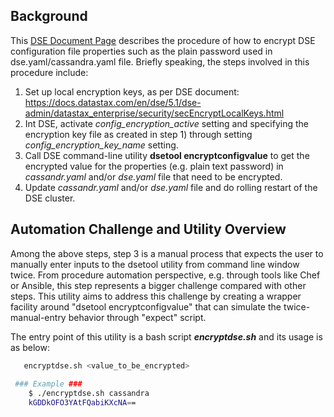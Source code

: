 ## Background

This [DSE Document Page](https://docs.datastax.com/en/dse/5.1/dse-admin/datastax_enterprise/security/secEncryptProperties.html) describes the procedure of how to encrypt DSE configuration file properties such as the plain password used in dse.yaml/cassandra.yaml file. Briefly speaking, the steps involved in this procedure include:
1. Set up local encryption keys, as per DSE document: https://docs.datastax.com/en/dse/5.1/dse-admin/datastax_enterprise/security/secEncryptLocalKeys.html
2. Int DSE, activate *config_encryption_active* setting and specifying the encryption key file as created in step 1) through setting *config_encryption_key_name* setting. 
3. Call DSE command-line utility **dsetool encryptconfigvalue** to get the encrypted value for the properties (e.g. plain text password) in *cassandr.yaml* and/or *dse.yaml* file that need to be encrypted.
4. Update *cassandr.yaml* and/or *dse.yaml* file and do rolling restart of the DSE cluster.


## Automation Challenge and Utility Overview

Among the above steps, step 3 is a manual process that expects the user to manually enter inputs to the dsetool utility from command line window twice. From procedure automation perspective, e.g. through tools like Chef or Ansible, this step represents a bigger challenge compared with other steps. This utility aims to address this challenge by creating a wrapper facility around "dsetool encryptconfigvalue" that can simulate the twice-manual-entry behavior through "expect" script.

The entry point of this utility is a bash script ***encryptdse.sh*** and its usage is as below:

```bash
   encryptdse.sh <value_to_be_encrypted>
   
 ### Example ###
    $ ./encryptdse.sh cassandra
    kGDDkOFO3YAtFQabiKXcNA==
```


